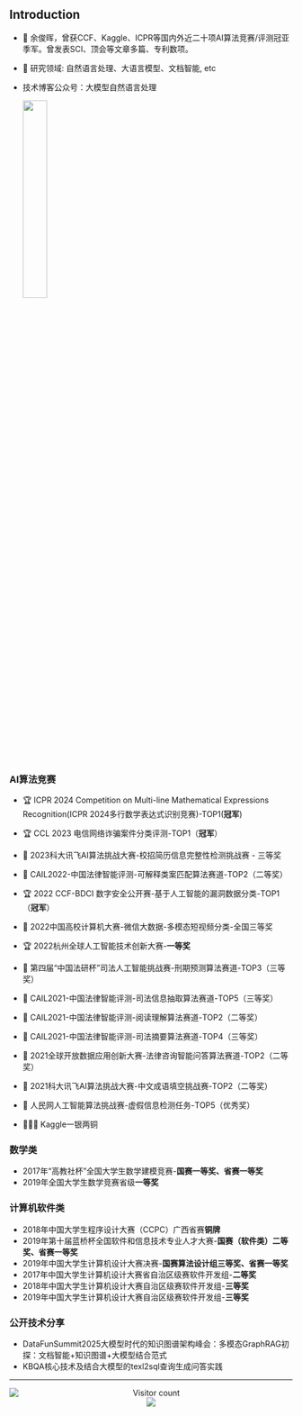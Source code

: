 ## Introduction
- 👋 余俊晖，曾获CCF、Kaggle、ICPR等国内外近二十项AI算法竞赛/评测冠亚季军。曾发表SCI、顶会等文章多篇、专利数项。
- 💞️ 研究领域: 自然语言处理、大语言模型、文档智能, etc
- 技术博客公众号：大模型自然语言处理
  
  <img src="we.png" width="30%" height="auto">

### AI算法竞赛

+ 🏆 ICPR 2024 Competition on Multi-line Mathematical Expressions Recognition(ICPR 2024多行数学表达式识别竞赛)-TOP1(**冠军**)
  
+ 🏆 CCL 2023 电信网络诈骗案件分类评测-TOP1（**冠军**）
  
+ 🥉 2023科大讯飞AI算法挑战大赛-校招简历信息完整性检测挑战赛 - 三等奖

+ 🥈 CAIL2022-中国法律智能评测-可解释类案匹配算法赛道-TOP2（二等奖）

+ 🏆 2022 CCF-BDCI 数字安全公开赛-基于人工智能的漏洞数据分类-TOP1（**冠军**）

+ 🥉 2022中国高校计算机大赛-微信大数据-多模态短视频分类-全国三等奖

+ 🏆 2022杭州全球人工智能技术创新大赛-**一等奖**

+ 🥉 第四届“中国法研杯”司法人工智能挑战赛-刑期预测算法赛道-TOP3（三等奖）

+ 🥉 CAIL2021-中国法律智能评测-司法信息抽取算法赛道-TOP5（三等奖）

+ 🥈 CAIL2021-中国法律智能评测-阅读理解算法赛道-TOP2（二等奖）

+ 🥉 CAIL2021-中国法律智能评测-司法摘要算法赛道-TOP4（三等奖）

+ 🥈 2021全球开放数据应用创新大赛-法律咨询智能问答算法赛道-TOP2（二等奖）

+ 🥈 2021科大讯飞AI算法挑战大赛-中文成语填空挑战赛-TOP2（二等奖）

+ 🥉 人民网人工智能算法挑战赛-虚假信息检测任务-TOP5（优秀奖） 

+ 🥈🥉🥉 Kaggle一银两铜



### 数学类
- 2017年“高教社杯”全国大学生数学建模竞赛-**国赛一等奖、省赛一等奖**
- 2019年全国大学生数学竞赛省级**一等奖**

### 计算机软件类
- 2018年中国大学生程序设计大赛（CCPC）广西省赛**铜牌**
- 2019年第十届蓝桥杯全国软件和信息技术专业人才大赛-**国赛（软件类）二等奖、省赛一等奖**
- 2019年中国大学生计算机设计大赛决赛-**国赛算法设计组三等奖、省赛一等奖**
- 2017年中国大学生计算机设计大赛省自治区级赛软件开发组-**二等奖**
- 2018年中国大学生计算机设计大赛自治区级赛软件开发组-**三等奖**
- 2019年中国大学生计算机设计大赛自治区级赛软件开发组-**三等奖**

### 公开技术分享
- DataFunSummit2025大模型时代的知识图谱架构峰会：多模态GraphRAG初探：文档智能+知识图谱+大模型结合范式
- KBQA核心技术及结合大模型的texl2sql查询生成问答实践


---

<!---
    Master of Computer Science
--->

<a href="https://github.com/yujunhuics">
  <img align="left" src="https://github-readme-stats.vercel.app/api?username=yujunhuics&count_private=true&show_icons=true&theme=radical" />
</a>

<p align="center"> 
  Visitor count<br>
  <img src="https://profile-counter.glitch.me/yujunhuics/count.svg" />
</p>





